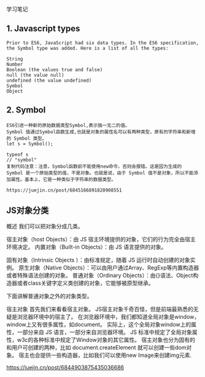 学习笔记

## 1. Javascript types
    Prior to ES6, JavaScript had six data types. In the ES6 specification, the Symbol type was added. Here is a list of all the types:

    String
    Number
    Boolean (the values true and false)
    null (the value null)
    undefined (the value undefined)
    Symbol
    Object
## 2. Symbol
    ES6引进一种新的原始数据类型Symbol,表示独一无二的值。
    Symbol 值通过Symbol函数生成,也就是对象的属性名可以有两种类型，原有的字符串和新增的 Symbol 类型。
    let s = Symbol();

    typeof s
    // "symbol"
    复制代码注意：注意，Symbol函数前不能使用new命令，否则会报错。这是因为生成的 Symbol 是一个原始类型的值，不是对象。也就是说，由于 Symbol 值不是对象，所以不能添加属性。基本上，它是一种类似于字符串的数据类型。

    https://juejin.cn/post/6845166891820908551

## JS对象分类
概述
我们可以把对象分成几类。

宿主对象（host Objects）：由 JS 宿主环境提供的对象，它们的行为完全由宿主环境决定。
内置对象（Built-in Objects）：由 JS 语言提供的对象。

固有对象（Intrinsic Objects ）：由标准规定，随着 JS 运行时自动创建的对象实例。
原生对象（Native Objects）：可以由用户通过Array、RegExp等内置构造器或者特殊语法创建的对象。
普通对象（Ordinary Objects）：由{}语法、Object构造器或者class关键字定义类创建的对象，它能够被原型继承。



下面讲解普通对象之外的对象类型。

宿主对象
首先我们来看看宿主对象。
JS宿主对象千奇百怪，但是前端最熟悉的无疑是浏览器环境中的宿主了。
在浏览器环境中，我们都知道全局对象是window，window上又有很多属性，如document。
实际上，这个全局对象window上的属性，一部分来自 JS 语言，一部分来自浏览器环境。
JS 标准中规定了全局对象属性，w3c的各种标准中规定了Window对象的其它属性。
宿主对象也分为固有的和用户可创建的两种，比如 document.createElement  就可以创建一些dom对象。
宿主也会提供一些构造器，比如我们可以使用new Image来创建img元素.

https://juejin.cn/post/6844903875435036686
